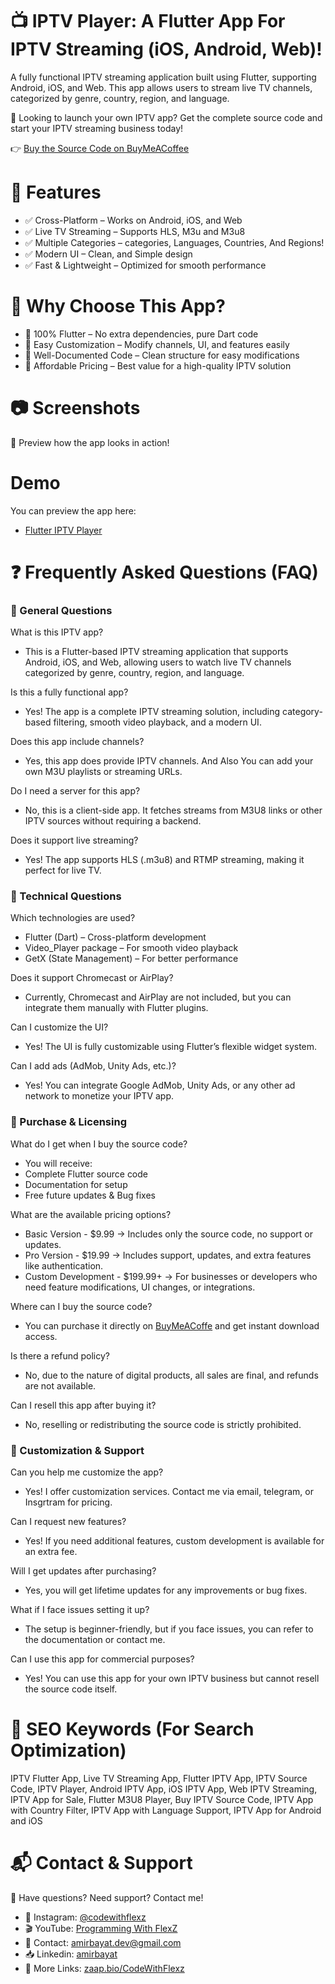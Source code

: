 # 📺 IPTV Player: A Flutter App For IPTV Streaming (iOS, Android, Web)!
A fully functional IPTV streaming application built using Flutter, supporting Android, iOS, and Web. This app allows users to stream live TV channels, categorized by genre, country, region, and language.

🚀 Looking to launch your own IPTV app? Get the complete source code and start your IPTV streaming business today!

👉 [Buy the Source Code on BuyMeACoffee](buymeacoffee.com/AmirBayat)


# 🎯 Features
- ✅ Cross-Platform – Works on Android, iOS, and Web
- ✅ Live TV Streaming – Supports HLS, M3u and M3u8
- ✅ Multiple Categories – categories, Languages, Countries, And Regions!
- ✅ Modern UI – Clean, and Simple design
- ✅ Fast & Lightweight – Optimized for smooth performance

# 📌 Why Choose This App?
- 🔹 100% Flutter – No extra dependencies, pure Dart code
- 🔹 Easy Customization – Modify channels, UI, and features easily
- 🔹 Well-Documented Code – Clean structure for easy modifications
- 🔹 Affordable Pricing – Best value for a high-quality IPTV solution


# 📷 Screenshots
🚀 Preview how the app looks in action!


# Demo
You can preview the app here:
- [Flutter IPTV Player]()


# ❓ Frequently Asked Questions (FAQ)
### 🔹 General Questions
What is this IPTV app?
* This is a Flutter-based IPTV streaming application that supports Android, iOS, and Web, allowing users to watch live TV channels categorized by genre, country, region, and language.

Is this a fully functional app?
* Yes! The app is a complete IPTV streaming solution, including category-based filtering, smooth video playback, and a modern UI.

Does this app include channels?
* Yes, this app does  provide  IPTV channels. And Also You can add your own M3U playlists or streaming URLs.

Do I need a server for this app?
* No, this is a client-side app. It fetches streams from M3U8 links or other IPTV sources without requiring a backend.

Does it support live streaming?
* Yes! The app supports HLS (.m3u8) and RTMP streaming, making it perfect for live TV.

### 🔹 Technical Questions
Which technologies are used?
* Flutter (Dart) – Cross-platform development
* Video_Player package – For smooth video playback
* GetX (State Management) – For better performance
  
Does it support Chromecast or AirPlay?
* Currently, Chromecast and AirPlay are not included, but you can integrate them manually with Flutter plugins.

Can I customize the UI?
* Yes! The UI is fully customizable using Flutter’s flexible widget system.

Can I add ads (AdMob, Unity Ads, etc.)?
* Yes! You can integrate Google AdMob, Unity Ads, or any other ad network to monetize your IPTV app.

### 🔹 Purchase & Licensing
What do I get when I buy the source code?
* You will receive:
* Complete Flutter source code
* Documentation for setup
* Free future updates & Bug fixes
  
What are the available pricing options?
* Basic Version - $9.99 → Includes only the source code, no support or updates.
* Pro Version - $19.99 → Includes support, updates, and extra features like authentication.
* Custom Development - $199.99+ → For businesses or developers who need feature modifications, UI changes, or integrations.

Where can I buy the source code?
* You can purchase it directly on [BuyMeACoffe]() and get instant download access.

Is there a refund policy?
* No, due to the nature of digital products, all sales are final, and refunds are not available.

Can I resell this app after buying it?
* No, reselling or redistributing the source code is strictly prohibited.

### 🔹 Customization & Support
Can you help me customize the app?
* Yes! I offer customization services. Contact me via email, telegram, or Insgrtram for pricing.

Can I request new features?
* Yes! If you need additional features, custom development is available for an extra fee.

Will I get updates after purchasing?
* Yes, you will get lifetime updates for any improvements or bug fixes.

What if I face issues setting it up?
* The setup is beginner-friendly, but if you face issues, you can refer to the documentation or contact me.

Can I use this app for commercial purposes?
* Yes! You can use this app for your own IPTV business but cannot resell the source code itself.


# 📢 SEO Keywords (For Search Optimization)
IPTV Flutter App, Live TV Streaming App, Flutter IPTV App, IPTV Source Code, IPTV Player, Android IPTV App, iOS IPTV App, Web IPTV Streaming, IPTV App for Sale, Flutter M3U8 Player, Buy IPTV Source Code, IPTV App with Country Filter, IPTV App with Language Support, IPTV App for Android and iOS


# 📬 Contact & Support
📧 Have questions? Need support? Contact me!
- 📸 Instagram: [@codewithflexz](https://www.instagram.com/codewithflexz)
- 🎬 YouTube: [Programming With FlexZ](https://www.youtube.com/c/ProgrammingWithFlexZ)
- 📧 Contact: [amirbayat.dev@gmail.com](https://mail.google.com/mail/u/0/)
- 📥 Linkedin: [amirbayat](https://www.linkedin.com/in/amirhossein-bayat-9288a4225/)
- 🔗 More Links: [zaap.bio/CodeWithFlexz](https://zaap.bio/CodeWithFlexz)

